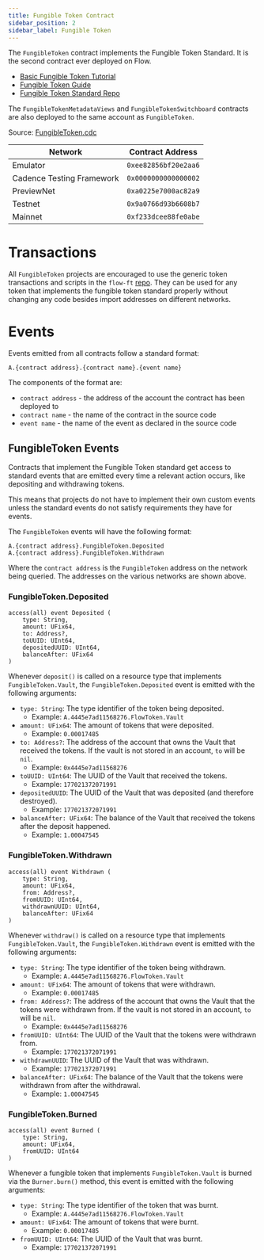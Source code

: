 ```yaml
---
title: Fungible Token Contract
sidebar_position: 2
sidebar_label: Fungible Token
---
```


The `FungibleToken` contract implements the Fungible Token Standard. It is the second contract ever deployed on Flow.

* [Basic Fungible Token Tutorial](https://cadence-lang.org/docs/1.0/tutorial/fungible-tokens)
* [Fungible Token Guide](../guides/fungible-token.md)
* [Fungible Token Standard Repo](https://github.com/onflow/flow-ft)

The `FungibleTokenMetadataViews` and `FungibleTokenSwitchboard` contracts
are also deployed to the same account as `FungibleToken`.

Source: [FungibleToken.cdc](https://github.com/onflow/flow-ft/blob/master/contracts/FungibleToken.cdc)

| Network           | Contract Address     |
| ----------------- | -------------------- |
| Emulator          | `0xee82856bf20e2aa6` |
| Cadence Testing Framework | `0x0000000000000002` |
| PreviewNet        | `0xa0225e7000ac82a9` |
| Testnet           | `0x9a0766d93b6608b7` |
| Mainnet           | `0xf233dcee88fe0abe` |

# Transactions

All `FungibleToken` projects are encouraged to use
the generic token transactions and scripts in the `flow-ft` [repo](https://github.com/onflow/flow-ft/tree/master/transactions).
They can be used for any token that implements the fungible token standard properly
without changing any code besides import addresses on different networks.

# Events

Events emitted from all contracts follow a standard format:

```
A.{contract address}.{contract name}.{event name}
```

The components of the format are:
- `contract address` - the address of the account the contract has been deployed to
- `contract name` - the name of the contract in the source code
- `event name` - the name of the event as declared in the source code

## FungibleToken Events

Contracts that implement the Fungible Token standard get access
to standard events that are emitted every time a relevant action occurs,
like depositing and withdrawing tokens.

This means that projects do not have to implement their own custom events
unless the standard events do not satisfy requirements they have for events.

The `FungibleToken` events will have the following format:
```
A.{contract address}.FungibleToken.Deposited
A.{contract address}.FungibleToken.Withdrawn
```
Where the `contract address` is the `FungibleToken` address on the network being queried.
The addresses on the various networks are shown above.

### FungibleToken.Deposited

```cadence
access(all) event Deposited (
    type: String, 
    amount: UFix64,
    to: Address?,
    toUUID: UInt64,
    depositedUUID: UInt64,
    balanceAfter: UFix64
)
```

Whenever `deposit()` is called on a resource type that implements
`FungibleToken.Vault`, the `FungibleToken.Deposited` event is emitted
with the following arguments:

* `type: String`: The type identifier of the token being deposited.
    * Example: `A.4445e7ad11568276.FlowToken.Vault`
* `amount: UFix64`: The amount of tokens that were deposited.
    * Example: `0.00017485`
* `to: Address?`: The address of the account that owns the Vault that received
                  the tokens. If the vault is not stored in an account, `to` will be `nil`.
    * Example: `0x4445e7ad11568276`
* `toUUID: UInt64`: The UUID of the Vault that received the tokens.
    * Example: `177021372071991`
* `depositedUUID`: The UUID of the Vault that was deposited (and therefore destroyed).
    * Example: `177021372071991`
* `balanceAfter: UFix64`: The balance of the Vault that received the tokens after the deposit happened.
    * Example: `1.00047545`

### FungibleToken.Withdrawn

```cadence
access(all) event Withdrawn (
    type: String, 
    amount: UFix64,
    from: Address?,
    fromUUID: UInt64,
    withdrawnUUID: UInt64,
    balanceAfter: UFix64
)
```

Whenever `withdraw()` is called on a resource type that implements
`FungibleToken.Vault`, the `FungibleToken.Withdrawn` event is emitted
with the following arguments:

* `type: String`: The type identifier of the token being withdrawn.
    * Example: `A.4445e7ad11568276.FlowToken.Vault`
* `amount: UFix64`: The amount of tokens that were withdrawn.
    * Example: `0.00017485`
* `from: Address?`: The address of the account that owns the Vault that the tokens
    were withdrawn from. If the vault is not stored in an account, `to` will be `nil`.
    * Example: `0x4445e7ad11568276`
* `fromUUID: UInt64`: The UUID of the Vault that the tokens were withdrawn from.
    * Example: `177021372071991`
* `withdrawnUUID`: The UUID of the Vault that was withdrawn.
    * Example: `177021372071991`
* `balanceAfter: UFix64`: The balance of the Vault that the tokens
    were withdrawn from after the withdrawal.
    * Example: `1.00047545`

### FungibleToken.Burned

```cadence
access(all) event Burned (
    type: String,
    amount: UFix64,
    fromUUID: UInt64
)
```

Whenever a fungible token that implements `FungibleToken.Vault` is burned
via the `Burner.burn()` method, this event is emitted with the following arguments:

* `type: String`: The type identifier of the token that was burnt.
    * Example: `A.4445e7ad11568276.FlowToken.Vault`
* `amount: UFix64`: The amount of tokens that were burnt.
    * Example: `0.00017485`
* `fromUUID: UInt64`: The UUID of the Vault that was burnt.
    * Example: `177021372071991`